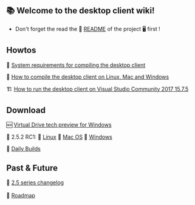 ## :books: Welcome to the desktop client wiki!

- Don't forget the read the :memo: [README](https://github.com/nextcloud/desktop/blob/master/README.md) of the project  :desktop_computer: first !

## Howtos

:hammer: [System requirements for compiling the desktop client](https://github.com/nextcloud/desktop/wiki/System-requirements-for-compiling-the-desktop-client)

:wrench: [How to compile the desktop client on Linux, Mac and Windows](https://github.com/nextcloud/desktop/wiki/How-to-compile-the-desktop-client)

:building_construction: [How to run the desktop client on Visual Studio Community 2017 15.7.5](https://github.com/nextcloud/desktop/wiki/How-to-run-the-desktop-client-on-Visual-Studio)


## Download 

:new: [Virtual Drive tech preview for Windows](https://github.com/nextcloud/desktop/wiki/Virtual-Drive-series)

:incoming_envelope: 2.5.2 RC1: :penguin: [Linux](https://download.nextcloud.com/desktop/prereleases/Linux/Nextcloud-2.5.2.20190205-rc1-x86_64.AppImage) :apple: [Mac OS](https://download.nextcloud.com/desktop/prereleases/Mac/Nextcloud-qt5.9.2-2.5.2.20190205rc1.pkg) :door: [Windows](https://download.nextcloud.com/desktop/prereleases/Windows/Nextcloud-2.5.2.5117-rc1-20190205.exe)

:high_brightness: [Daily Builds](https://github.com/nextcloud/desktop/wiki/Daily-Builds)


## Past & Future

:memo: [2.5 series changelog](https://github.com/nextcloud/desktop/wiki/2.5-series-changelog) <br>
<br>
:crystal_ball: [Roadmap](https://github.com/nextcloud/desktop/wiki/Desktop-Client-Roadmap) <br>
